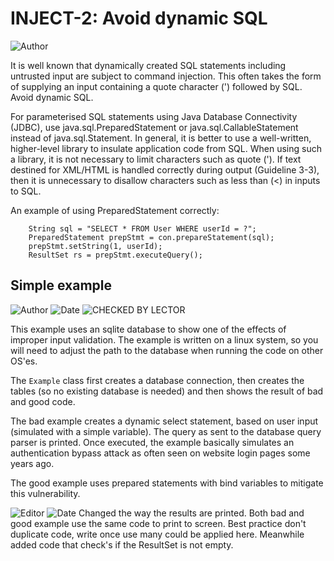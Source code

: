 # INJECT-2: Avoid dynamic SQL
![Author](https://img.shields.io/badge/Author-Oracle-blue.svg)

It is well known that dynamically created SQL statements including untrusted input are subject to command injection. This often takes the form of supplying an input containing a quote character (') followed by SQL. Avoid dynamic SQL.

For parameterised SQL statements using Java Database Connectivity (JDBC), use java.sql.PreparedStatement or java.sql.CallableStatement instead of java.sql.Statement. In general, it is better to use a well-written, higher-level library to insulate application code from SQL. When using such a library, it is not necessary to limit characters such as quote ('). If text destined for XML/HTML is handled correctly during output (Guideline 3-3), then it is unnecessary to disallow characters such as less than (<) in inputs to SQL.

An example of using PreparedStatement correctly:

        String sql = "SELECT * FROM User WHERE userId = ?"; 
        PreparedStatement prepStmt = con.prepareStatement(sql); 
        prepStmt.setString(1, userId); 
        ResultSet rs = prepStmt.executeQuery();

## Simple example

![Author](https://img.shields.io/badge/Author-Robin.Peiremans-blue.svg)
![Date](https://img.shields.io/badge/Date-20171129-lightgrey.svg)
![CHECKED BY LECTOR](https://img.shields.io/badge/CHECKED_BY_LECTOR-YES-green.svg)


This example uses an sqlite database to show one of the effects of improper input validation. The example is written on a linux system, so you will need to adjust the path to the database when running the code on other OS'es.

The ```Example``` class first creates a database connection, then creates the tables (so no existing database is needed) and then shows the result of bad and good code.

The bad example creates a dynamic select statement, based on user input (simulated with a simple variable). The query as sent to the database query parser is printed.
Once executed, the example basically simulates an authentication bypass attack as often seen on website login pages some years ago.

The good example uses prepared statements with bind variables to mitigate this vulnerability.  

![Editor](https://img.shields.io/badge/Author-Sven.Meuleman-blue.svg)
![Date](https://img.shields.io/badge/Date-20171224-lightgrey.svg)
Changed the way the results are printed. Both bad and good example use the same code to print to screen. Best practice don't duplicate code, write once use many could be applied here.
Meanwhile added code that check's if the ResultSet is not empty.